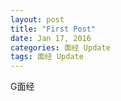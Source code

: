 ```yaml
---
layout: post
title: "First Post"
date: Jan 17, 2016
categories: 面经 Update
tags: 面经 Update
---
```

G面经
